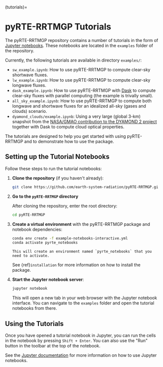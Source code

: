 (tutorials)=
# pyRTE-RRTMGP Tutorials

The pyRTE-RRTMGP repository contains a number of tutorials in the form of  [Jupyter notebooks](https://docs.jupyter.org). These notebooks are located in the `examples` folder of the repository.

Currently, the following tutorials are available in directory `examples/`:

* `sw_example.ipynb`: How to use pyRTE-RRTMGP to compute clear-sky shortwave fluxes.
* `lw_example.ipynb`: How to use pyRTE-RRTMGP to compute clear-sky longwave fluxes.
* `dask_example.ipynb`: How to use pyRTE-RRTMGP with [Dask](https://docs.dask.org/en/stable/) to compute clear-sky fluxes with parallel computing (the example is trivally small).
* `all_sky_example.ipynb`: How to use pyRTE-RRTMGP to compute both longwave and shortwave fluxes for an idealized all-sky (gases and clouds) scenario.
* `dyamond_clouds/example.ipynb`: Using a very large (global 3-km) snapshot from the [NASA/GMAO contribution to the DYAMOND 2 project](https://gmao.gsfc.nasa.gov/global_mesoscale/dyamond_phaseII/data_access/) together with Dask to compute cloud optical properties.

The tutorials are designed to help you get started with using pyRTE-RRTMGP and to demonstrate how to use the package.

## Setting up the Tutorial Notebooks

Follow these steps to run the tutorial notebooks:

1. **Clone the repository** (if you haven't already):

    ```bash
    git clone https://github.com/earth-system-radiation/pyRTE-RRTMGP.git
    ```

2. **Go to the ``pyRTE-RRTMGP`` directory**

    After cloning the repository, enter the root directory:
    ```bash
    cd pyRTE-RRTMGP
    ```

3. **Create a virtual environment** with the pyRTE-RRTMGP package and notebook dependencies:

    ```bash
    conda env create -f example-notebooks-interactive.yml
    conda activate pyrte_notebooks
    ```

    ```{note}
    This will create an environment named `pyrte_notebooks` that you need to activate.
    ```

    See {ref}`installation` for more information on how to install the package.


4. **Start the Jupyter notebook server**:

    ```bash
    jupyter notebook
    ```

    This will open a new tab in your web browser with the Jupyter notebook interface. You can navigate to the `examples` folder and open the tutorial notebooks from there.


## Using the Tutorials

Once you have opened a tutorial notebook in Jupyter, you can run the cells in the notebook by pressing `Shift + Enter`. You can also use the "Run" button in the toolbar at the top of the notebook.

See the [Jupyter documentation](https://docs.jupyter.org) for more information on how to use Jupyter notebooks.

<!--
Note about including interactive notebooks in the documentation:
- We can't include interactive notebooks in the documentation directly because they require a running Jupyter server to work. readthedocs doesn't support running Jupyter notebooks interactively.
- We could include links to run the notebooks on Google Colab (``[![Open In Colab](https://colab.research.google.com/assets/colab-badge.svg)](https://colab.research.google.com/github/your-repo/your-notebook.ipynb)``). However, this requires setting up the environments with the required packages (potentially with something like https://pypi.org/project/condacolab/).
 -->

